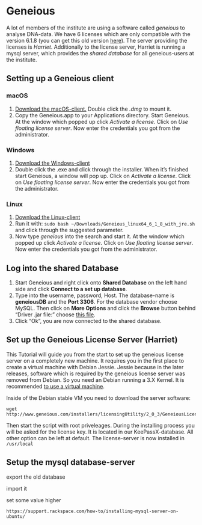 # <a name="geneious"></a>Geneious

A lot of members of the institute are using a software called *geneious* to analyse DNA-data. We have 6 licenses which are only compatible with the version 6.1.8 (you can get this old version [here]). The server providing the licenses is *Harriet*. Additionally to the license server, Harriet is running a mysql server, which provides the *shared database* for all geneious-users at the institute.

## Setting up a Geneious client

### macOS

1.  [Download the macOS-client.] Double click the *.dmg* to mount it.
2.  Copy the Geneious.app to your Applications directory. Start Geneious. At the window which popped up click *Activate a license*. Click on *Use floating license server*. Now enter the credentials you got from the administrator.

### Windows

1.  [Download the Windows-client]
2.  Double click the .exe and click through the installer. When it’s finished start Geneious, a window will pop up. Click on *Activate a license*. Click on *Use floating license server*. Now enter the credentials you got from the administrator.

### Linux

1.  [Download the Linux-client]
2.  Run it with: `sudo bash ~/Downloads/Geneious_linux64_6_1_8_with_jre.sh` and click through the suggested parameter.
3.  Now type *geneious* into the search and start it. At the window which popped up click *Activate a license*. Click on *Use floating license server*. Now enter the credentials you got from the administrator.

## Log into the shared Database

1.  Start Geneious and right click onto **Shared Database** on the left hand side and click **Connect to a set up database**.
2.  Type into the username, password, Host. The database-name is **geneiousDB** and the **Port 3306**. For the database vendor choose MySQL. Then click on **More Options** and click the **Browse** button behind “Driver .jar file:” choose [this file].
3.  Click “Ok”, you are now connected to the shared database.

## Set up the Geneious License Server (Harriet)

This Tutorial will guide you from the start to set up the geneious license server on a completely new machine. It requires you in the first place to create a virtual machine with Debian Jessie. Jessie because in the later releases, software which is required by the geneious license server was removed from Debian. So you need an Debian running a 3.X Kernel. It is recommended [to use a virtual machine].

Inside of the Debian stable VM you need to download the server software:
```
wget http://www.geneious.com/installers/licensingUtility/2_0_3/GeneiousLicenseServer_linux64_2_0_3_with_jre.sh/
```

Then start the script with root priveleages. During the installing process you will be asked for the license key. It is located in our KeePassX-database. All other option can be left at default. The license-server is now installed in `/usr/local`

## Setup the mysql database-server

export the old database

import it

set some value higher


`https://support.rackspace.com/how-to/installing-mysql-server-on-ubuntu/`






  [this file]: https://github.com/majuss/ecoevolpara/raw/master/source/appendix/various/geneious/mysql-connector-java-5.1.30-bin.jar
  [here]: http://www.geneious.com/previous-versions/
  [Download the macOS-client.]: https://assets.geneious.com/installers/geneious/release/Geneious_mac64_6_1_8.dmg
  [Download the Windows-client]: https://assets.geneious.com/installers/geneious/release/Geneious_win64_6_1_8_with_jre.exe
  [Download the Linux-client]: https://assets.geneious.com/installers/geneious/release/Geneious_linux64_6_1_8_with_jre.sh
  [server software]: http://www.geneious.com/installers/licensingUtility/2_0_3/GeneiousLicenseServer_linux64_2_0_3_with_jre.sh/
  [to use a virtual machine]: https://majuss.gitbooks.io/ecoevolpara/Documentation/vms.html#stable
